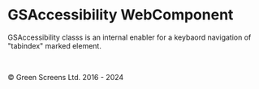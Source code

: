 # GSAccessibility WebComponent
 
GSAccessibility classs is an internal enabler for a keybaord navigation of "tabindex" marked element.
 
 <br>

&copy; Green Screens Ltd. 2016 - 2024
